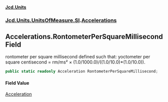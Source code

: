 #### [Jcd.Units](index.md 'index')
### [Jcd.Units.UnitsOfMeasure.SI](Jcd.Units.UnitsOfMeasure.SI.md 'Jcd.Units.UnitsOfMeasure.SI').[Accelerations](Accelerations.md 'Jcd.Units.UnitsOfMeasure.SI.Accelerations')

## Accelerations.RontometerPerSquareMillisecond Field

rontometer per square millisecond defined such that: yoctometer per square centisecond = rm/ms² × (1.0/1000.0)/((1.0/10.0)*(1.0/10.0)).

```csharp
public static readonly Acceleration RontometerPerSquareMillisecond;
```

#### Field Value
[Acceleration](Acceleration.md 'Jcd.Units.UnitTypes.Acceleration')